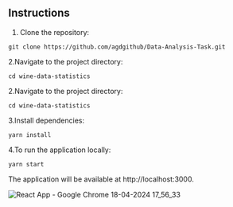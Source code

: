 ## Instructions

1. Clone the repository:

```
git clone https://github.com/agdgithub/Data-Analysis-Task.git
```

2.Navigate to the project directory:

```
cd wine-data-statistics
```

2.Navigate to the project directory:

```
cd wine-data-statistics
```

3.Install dependencies:

```
yarn install
```

4.To run the application locally:

```
yarn start
```

The application will be available at http://localhost:3000.


![React App - Google Chrome 18-04-2024 17_56_33](https://github.com/agdgithub/Data-Analysis-Task/assets/98071875/35124293-7d7d-4c35-bdf3-a9252b9c710a)






























